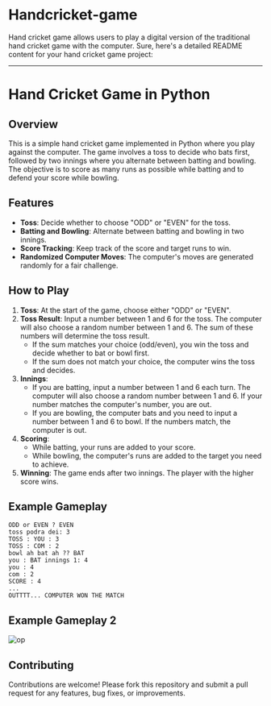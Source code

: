# Handcricket-game
Hand cricket game allows users to play a digital version of the traditional hand cricket game with the computer.
Sure, here's a detailed README content for your hand cricket game project:

---

# Hand Cricket Game in Python

## Overview

This is a simple hand cricket game implemented in Python where you play against the computer. The game involves a toss to decide who bats first, followed by two innings where you alternate between batting and bowling. The objective is to score as many runs as possible while batting and to defend your score while bowling.

## Features

- **Toss**: Decide whether to choose "ODD" or "EVEN" for the toss.
- **Batting and Bowling**: Alternate between batting and bowling in two innings.
- **Score Tracking**: Keep track of the score and target runs to win.
- **Randomized Computer Moves**: The computer's moves are generated randomly for a fair challenge.

## How to Play

1. **Toss**: At the start of the game, choose either "ODD" or "EVEN".
2. **Toss Result**: Input a number between 1 and 6 for the toss. The computer will also choose a random number between 1 and 6. The sum of these numbers will determine the toss result.
    - If the sum matches your choice (odd/even), you win the toss and decide whether to bat or bowl first.
    - If the sum does not match your choice, the computer wins the toss and decides.
3. **Innings**: 
    - If you are batting, input a number between 1 and 6 each turn. The computer will also choose a random number between 1 and 6. If your number matches the computer's number, you are out.
    - If you are bowling, the computer bats and you need to input a number between 1 and 6 to bowl. If the numbers match, the computer is out.
4. **Scoring**: 
    - While batting, your runs are added to your score.
    - While bowling, the computer's runs are added to the target you need to achieve.
5. **Winning**: The game ends after two innings. The player with the higher score wins.


## Example Gameplay

```plaintext
ODD or EVEN ? EVEN
toss podra dei: 3
TOSS : YOU : 3
TOSS : COM : 2
bowl ah bat ah ?? BAT
you : BAT innings 1: 4
you : 4
com : 2
SCORE : 4
...
OUTTTT... COMPUTER WON THE MATCH
```

## Example Gameplay 2

![op](https://github.com/nayakan001/Handcricket-game/assets/137257547/fc82d49a-c0cb-45be-a0b8-32591d0120a6)

## Contributing

Contributions are welcome! Please fork this repository and submit a pull request for any features, bug fixes, or improvements.




